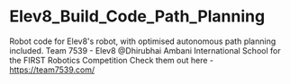 # Elev8_Build_Code_Path_Planning
 Robot code for Elev8's robot, with optimised autonomous path planning included. 
 Team 7539 - Elev8 @Dhirubhai Ambani International School for the FIRST Robotics Competition Check them out here - https://team7539.com/
